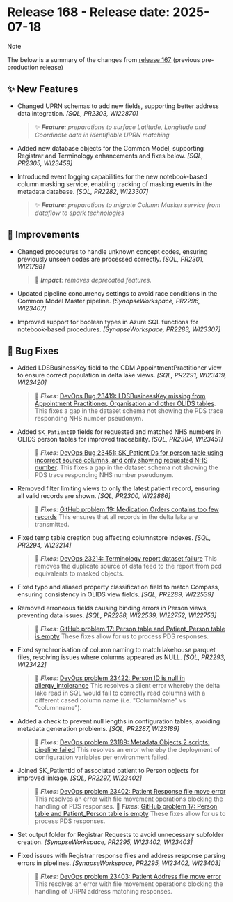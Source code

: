 # Release 168 - Release date: 2025-07-18

> [!NOTE]
> The below is a summary of the changes from [release 167](Release-167.md) (previous pre-production release)

## ✨ New Features

- Changed UPRN schemas to add new fields, supporting better address data integration. *[SQL, PR2303, WI22870]*
    > ✨ ***Feature**: preparations to surface Latitude, Longitude and Coordinate data in identifiable UPRN matching*

- Added new database objects for the Common Model, supporting Registrar and Terminology enhancements and fixes below. *[SQL, PR2305, WI23459]*

- Introduced event logging capabilities for the new notebook-based column masking service, enabling tracking of masking events in the metadata database. *[SQL, PR2282, WI23307]*
    > ✨ ***Feature**: preparations to migrate Column Masker service from dataflow to spark technologies*

## 🧰 Improvements

- Changed procedures to handle unknown concept codes, ensuring previously unseen codes are processed correctly. *[SQL, PR2301, WI21798]*
  > 🎯 ***Impact**: removes deprecated features.*

- Updated pipeline concurrency settings to avoid race conditions in the Common Model Master pipeline. *[SynapseWorkspace, PR2296, WI23407]*

- Improved support for boolean types in Azure SQL functions for notebook-based procedures. *[SynapseWorkspace, PR2283, WI23307]*

## 🐞 Bug Fixes

- Added LDSBusinessKey field to the CDM AppointmentPractitioner view to ensure correct population in delta lake views. *[SQL, PR2291, WI23419, WI23420]*
  > 🐞 ***Fixes***: [DevOps Bug 23419: LDSBusinessKey missing from Appointment Practitioner, Organisation and other OLIDS tables](https://dev.azure.com/NELAnalytics/LondonDataService/_workitems/edit/23419). This fixes a gap in the dataset schema not showing the PDS trace responding NHS number pseudonym.

- Added `SK_PatientID` fields for requested and matched NHS numbers in OLIDS person tables for improved traceability. *[SQL, PR2304, WI23451]*
  > 🐞 ***Fixes***: [DevOps Bug 23451: SK_PatientIDs for person table using incorrect source columns, and only showing requested NHS number](https://dev.azure.com/NELAnalytics/LondonDataService/_workitems/edit/23451). This fixes a gap in the dataset schema not showing the PDS trace responding NHS number pseudonym.

- Removed filter limiting views to only the latest patient record, ensuring all valid records are shown. *[SQL, PR2300, WI22886]*
  > 🐞 ***Fixes***: [GitHub problem 19: Medication Orders contains too few records](https://github.com/NHSISL/Datasets/issues/19) This ensures that all records in the delta lake are transmitted.

- Fixed temp table creation bug affecting columnstore indexes. *[SQL, PR2294, WI23214]*
  > 🐞 ***Fixes***: [DevOps 23214: Terminology report dataset failure](https://dev.azure.com/NELAnalytics/LondonDataService/_workitems/edit/23214) This removes the duplicate source of data feed to the report from pcd equivalents to masked objects.

- Fixed typo and aliased property classification field to match Compass, ensuring consistency in OLIDS view fields. *[SQL, PR2289, WI22539]*
- Removed erroneous fields causing binding errors in Person views, preventing data issues. *[SQL, PR2288, WI22539, WI22752, WI22753]*
  > 🐞 ***Fixes***: [GitHub problem 17: Person table and Patient_Person table is empty](https://github.com/NHSISL/Datasets/issues/17) These fixes allow for us to process PDS responses.

- Fixed synchronisation of column naming to match lakehouse parquet files, resolving issues where columns appeared as NULL. *[SQL, PR2293, WI23422]*
  > 🐞 ***Fixes***: [DevOps problem 23422: Person ID is null in allergy_intolerance](https://dev.azure.com/NELAnalytics/LondonDataService/_workitems/edit/23422) This resolves a silent error whereby the delta lake read in SQL would fail to correctly read columns with a different cased column name (i.e. "ColumnName" vs "columnname").

- Added a check to prevent null lengths in configuration tables, avoiding metadata generation problems. *[SQL, PR2287, WI23189]*
  > 🐞 ***Fixes***: [DevOps problem 23189: Metadata Objects 2 scripts: pipeline failed](https://dev.azure.com/NELAnalytics/LondonDataService/_workitems/edit/23189) This resolves an error whereby the deployment of configuration variables per environment failed.

- Joined SK_PatientId of associated patient to Person objects for improved linkage. *[SQL, PR2297, WI23402]*
  > 🐞 ***Fixes***: [DevOps problem 23402: Patient Response file move error](https://dev.azure.com/NELAnalytics/LondonDataService/_workitems/edit/23402) This resolves an error with file movement operations blocking the handling of PDS responses.
  > 🐞 ***Fixes***: [GitHub problem 17: Person table and Patient_Person table is empty](https://github.com/NHSISL/Datasets/issues/17) These fixes allow for us to process PDS responses.

- Set output folder for Registrar Requests to avoid unnecessary subfolder creation. *[SynapseWorkspace, PR2295, WI23402, WI23403]*
- Fixed issues with Registrar response files and address response parsing errors in pipelines. *[SynapseWorkspace, PR2295, WI23402, WI23403]*
  > 🐞 ***Fixes***: [DevOps problem 23403: Patient Address file move error](https://dev.azure.com/NELAnalytics/LondonDataService/_workitems/edit/23403) This resolves an error with file movement operations blocking the handling of URPN address matching responses.
